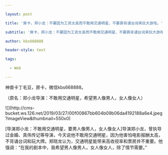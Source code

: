 ---
layout: post
title: '房卡，郑小龙：不要因为工资太高而不敢用交通明星，不要靠背诵台词来玩大游戏。'
subtitle: '房卡，郑小龙：不要因为工资太高而不敢用交通明星，不要靠背诵台词来玩大游戏。'
author: kbs668888
header-style: text
tags:
  - Web
---
神兽卡丁毛豆，房卡，微信kbs668888。

（原名：郑小龙导演：不敢用交通明星，希望男人像男人，女人像女人）

![](http://cms-
bucket.ws.126.net/2019/03/27/00f00867bb604b09b06da4192188a6e4.jpeg?imageView&thumbnail=550x0)

[导演郑小龙：不敢用交通明星，要男人像男人，女人像女人]导演郑小龙，曾执导过金婚、真伟传记等导演，今天说他不敢用交通明星，因为他害怕电影报酬太高，不背诵台词和玩大牌。郑晓龙认为，交通明星能带来高收视率和票房并不重要。他强调：“在我的剧本中，我希望男人像男人，女人像女人，除了情节需要。”

